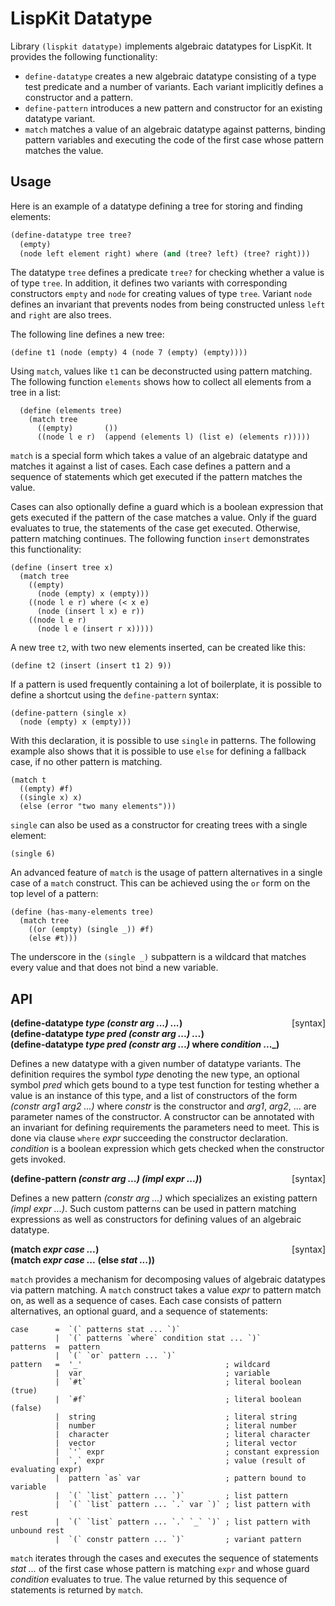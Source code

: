 # LispKit Datatype

Library `(lispkit datatype)` implements algebraic datatypes for LispKit. It provides the following functionality:

   - `define-datatype` creates a new algebraic datatype consisting of a type test predicate and a number of variants. Each variant implicitly defines a constructor and a pattern.
   - `define-pattern` introduces a new pattern and constructor for an existing datatype variant.
   - `match` matches a value of an algebraic datatype against patterns, binding pattern variables and executing the code of the first case whose pattern matches the value.


## Usage

Here is an example of a datatype defining a tree for storing and finding elements:

```scheme
(define-datatype tree tree?
  (empty)
  (node left element right) where (and (tree? left) (tree? right)))
```

The datatype `tree` defines a predicate `tree?` for checking whether a value is of type `tree`. In addition, it defines two variants with corresponding constructors `empty` and `node` for creating values of type `tree`. Variant `node` defines an invariant that prevents nodes from being constructed unless `left` and `right` are also trees.

The following line defines a new tree:

```
(define t1 (node (empty) 4 (node 7 (empty) (empty))))
```

Using `match`, values like `t1` can be deconstructed using pattern matching. The following function `elements` shows how to collect all elements from a tree in a list:

```
  (define (elements tree)
    (match tree
      ((empty)       ())
      ((node l e r)  (append (elements l) (list e) (elements r)))))
```

`match` is a special form which takes a value of an algebraic datatype and matches it against a list of cases. Each case defines a pattern and a sequence of statements which get executed if the pattern matches the value.

Cases can also optionally define a guard which is a boolean expression that gets executed if the pattern of the case matches a value. Only if the guard evaluates to true, the statements of the case get executed. Otherwise, pattern matching continues. The following function `insert` demonstrates this functionality:

```
(define (insert tree x)
  (match tree
    ((empty)
      (node (empty) x (empty)))
    ((node l e r) where (< x e)
      (node (insert l x) e r))
    ((node l e r)
      (node l e (insert r x)))))
```

A new tree `t2`, with two new elements inserted, can be created like this:

```
(define t2 (insert (insert t1 2) 9))
```

If a pattern is used frequently containing a lot of boilerplate, it is possible to define a shortcut using the `define-pattern` syntax:

```
(define-pattern (single x)
  (node (empty) x (empty)))
```

With this declaration, it is possible to use `single` in patterns. The following example also shows that it is possible to use `else` for defining a fallback case, if no other pattern is matching.

```
(match t
  ((empty) #f)
  ((single x) x)
  (else (error "two many elements")))
```

`single` can also be used as a constructor for creating trees with a single element:

```
(single 6)
```

An advanced feature of `match` is the usage of pattern alternatives in a single case of a `match` construct. This can be achieved using the `or` form on the top level of a pattern:

```
(define (has-many-elements tree)
  (match tree
    ((or (empty) (single _)) #f)
    (else #t)))
```

The underscore in the `(single _)` subpattern is a wildcard that matches every value and that does not bind a new variable.


## API

**(define-datatype _type (constr arg ...) ..._)** &nbsp;&nbsp;&nbsp; <span style="float:right;text-align:rigth;">[syntax]</span>  
**(define-datatype _type pred (constr arg ...) ..._)**  
**(define-datatype _type pred (constr arg ...)_ where _condition_ ..._)**  

Defines a new datatype with a given number of datatype variants. The definition requires the symbol _type_ denoting the new type, an optional symbol _pred_ which gets bound to a type test function for testing whether a value is an instance of this type, and a list of constructors of the form _(constr arg1 arg2 ...)_ where _constr_ is the constructor and _arg1_, _arg2_, ... are parameter names of the constructor. A constructor can be annotated with an invariant for defining requirements the parameters need to meet. This is done via clause `where` _expr_ succeeding the constructor declaration. _condition_ is a boolean expression which gets checked when the constructor gets invoked.

**(define-pattern _(constr arg ...) (impl expr ...)_)** &nbsp;&nbsp;&nbsp; <span style="float:right;text-align:rigth;">[syntax]</span>  

Defines a new pattern _(constr arg ...)_ which specializes an existing pattern _(impl expr ...)_. Such custom patterns can be used in pattern matching expressions as well as constructors for defining values of an algebraic datatype.

**(match _expr case ..._)** &nbsp;&nbsp;&nbsp; <span style="float:right;text-align:rigth;">[syntax]</span>   
**(match _expr case ..._ (else _stat ..._))** 

`match` provides a mechanism for decomposing values of algebraic datatypes via pattern matching. A `match` construct takes a value _expr_ to pattern match on, as well as a sequence of cases. Each case consists of pattern alternatives, an optional guard, and a sequence of statements:

```
case      =  `(` patterns stat ... `)`
          |  `(` patterns `where` condition stat ... `)`
patterns  =  pattern
          |  `(` `or` pattern ... `)`
pattern   =  '_'                                ; wildcard
          |  var                                ; variable
          |  `#t`                               ; literal boolean (true)
          |  `#f`                               ; literal boolean (false)
          |  string                             ; literal string
          |  number                             ; literal number
          |  character                          ; literal character
          |  vector                             ; literal vector
          |  `'` expr                           ; constant expression
          |  `,` expr                           ; value (result of evaluating expr)
          |  pattern `as` var                   ; pattern bound to variable
          |  `(` `list` pattern ... `)`         ; list pattern
          |  `(` `list` pattern ... `.` var `)` ; list pattern with rest
          |  `(` `list` pattern ... `.` `_` `)` ; list pattern with unbound rest
          |  `(` constr pattern ... `)`         ; variant pattern
```

`match` iterates through the cases and executes the sequence of statements _stat ..._ of the first case whose pattern is matching `expr` and whose guard _condition_ evaluates to true. The value returned by this sequence of statements is returned by `match`.
